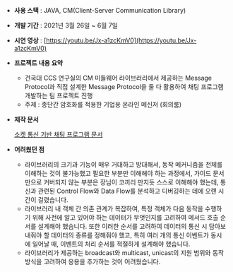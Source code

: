 - **사용 스택** : JAVA, CM(Client-Server Communication Library)
- **개발 기간** : 2021년 3월 26일 ~ 6월 7일
- **시연 영상** : [https://youtu.be/Jx-a1zcKmV0](https://youtu.be/Jx-a1zcKmV0)
- **프로젝트 내용 요약**
    - 건국대 CCS 연구실의 CM 미들웨어 라이브러리에서 제공하는 Message Protocol과
    직접 설계한 Message Protocol을 둘 다 활용하여 채팅 프로그램 개발하는 팀 프로젝트 진행
    - 주제 : 종단간 암호화를 적용한 기업용 온라인 메신저 (회의룸)
- **제작 문서**
    
    [소켓 통신 기반 채팅 프로그램 문서](https://jasonyoo95.notion.site/47cf8f23907f45e584b32c33a5eed200)
    
- **어려웠던 점**
    - 라이브러리의 크기과 기능이 매우 거대하고 방대해서, 동작 메커니즘을 전체를 이해하는 것이 불가능했고 필요한 부분만 이해해야 하는 과정에서, 가이드 문서만으로 커버되지 않는 부분은 장님이 코끼리 만지듯 스스로 이해해야 했는데, 통신과 관련된 Control Flow와 Data Flow를 분석하고 디버깅하는 데에 오랜 시간이 걸렸습니다.
    - 라이브러리 내 객체 간 의존 관계가 복잡하여, 특정 객체가 다음 동작을 수행하기 위해 사전에 알고 있어야 하는 데이터가 무엇인지를 고려하여 메서드 호출 순서를 설계해야 했습니다. 또한 이러한 순서를 고려하여 데이터의 통신 시 담아보내줘야 할 데이터의 종류를 정해줘야 했고, 특히 여러 개의 통신 이벤트가 동시에 일어날 때, 이벤트의 처리 순서를 적절하게 설계해야 했습니다.
    - 라이브러리가 제공하는 broadcast와 multicast, unicast의 지원 범위와 동작 방식을 고려하여 응용을 추가하는 것이 어려웠습니다.
